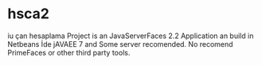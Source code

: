 # hsca2
iu çan hesaplama
Project is an JavaServerFaces 2.2 Application an build in Netbeans İde
jAVAEE 7 and Some server recomended. No recomend PrimeFaces or other third party tools.
